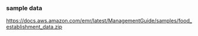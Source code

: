### sample data

https://docs.aws.amazon.com/emr/latest/ManagementGuide/samples/food_establishment_data.zip
